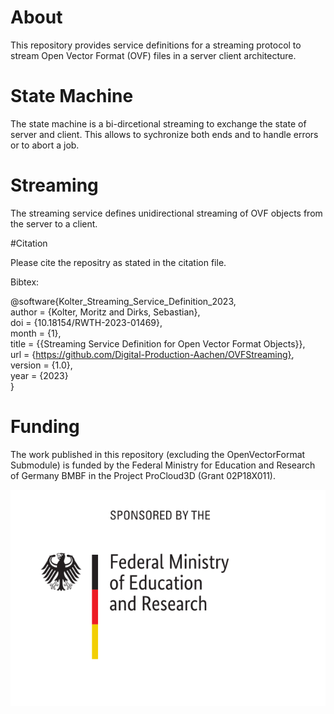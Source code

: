 # About

This repository provides service definitions for a streaming protocol to stream Open Vector Format (OVF) files in a server client architecture. 


# State Machine

The state machine is a bi-dircetional streaming to exchange the state of server and client. This allows to sychronize both ends and to handle errors or to abort a job.


# Streaming 

The streaming service defines unidirectional streaming of OVF objects from the server to a client.



#Citation

Please cite the repositry as stated in the citation file.


Bibtex:

@software{Kolter_Streaming_Service_Definition_2023,  
author = {Kolter, Moritz and Dirks, Sebastian},  
doi = {10.18154/RWTH-2023-01469},  
month = {1},  
title = {{Streaming Service Definition for Open Vector Format Objects}},  
url = {https://github.com/Digital-Production-Aachen/OVFStreaming},  
version = {1.0},  
year = {2023}  
}



# Funding

The work published in this repository (excluding the OpenVectorFormat Submodule) is funded by the Federal Ministry for Education and Research of Germany BMBF in the Project ProCloud3D (Grant 02P18X011).


![Funding](Resources/BMBF_gefoerdert_2017_en.svg)




